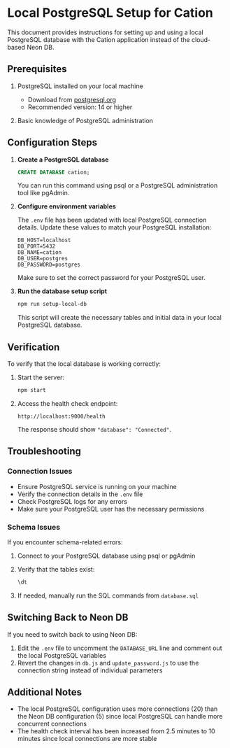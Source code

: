 # Local PostgreSQL Setup for Cation

This document provides instructions for setting up and using a local PostgreSQL database with the Cation application instead of the cloud-based Neon DB.

## Prerequisites

1. PostgreSQL installed on your local machine
   - Download from [postgresql.org](https://www.postgresql.org/download/)
   - Recommended version: 14 or higher

2. Basic knowledge of PostgreSQL administration

## Configuration Steps

1. **Create a PostgreSQL database**

   ```sql
   CREATE DATABASE cation;
   ```

   You can run this command using psql or a PostgreSQL administration tool like pgAdmin.

2. **Configure environment variables**

   The `.env` file has been updated with local PostgreSQL connection details. Update these values to match your PostgreSQL installation:

   ```
   DB_HOST=localhost
   DB_PORT=5432
   DB_NAME=cation
   DB_USER=postgres
   DB_PASSWORD=postgres
   ```

   Make sure to set the correct password for your PostgreSQL user.

3. **Run the database setup script**

   ```bash
   npm run setup-local-db
   ```

   This script will create the necessary tables and initial data in your local PostgreSQL database.

## Verification

To verify that the local database is working correctly:

1. Start the server:

   ```bash
   npm start
   ```

2. Access the health check endpoint:

   ```
   http://localhost:9000/health
   ```

   The response should show `"database": "Connected"`.

## Troubleshooting

### Connection Issues

- Ensure PostgreSQL service is running on your machine
- Verify the connection details in the `.env` file
- Check PostgreSQL logs for any errors
- Make sure your PostgreSQL user has the necessary permissions

### Schema Issues

If you encounter schema-related errors:

1. Connect to your PostgreSQL database using psql or pgAdmin
2. Verify that the tables exist:

   ```sql
   \dt
   ```

3. If needed, manually run the SQL commands from `database.sql`

## Switching Back to Neon DB

If you need to switch back to using Neon DB:

1. Edit the `.env` file to uncomment the `DATABASE_URL` line and comment out the local PostgreSQL variables
2. Revert the changes in `db.js` and `update_password.js` to use the connection string instead of individual parameters

## Additional Notes

- The local PostgreSQL configuration uses more connections (20) than the Neon DB configuration (5) since local PostgreSQL can handle more concurrent connections
- The health check interval has been increased from 2.5 minutes to 10 minutes since local connections are more stable